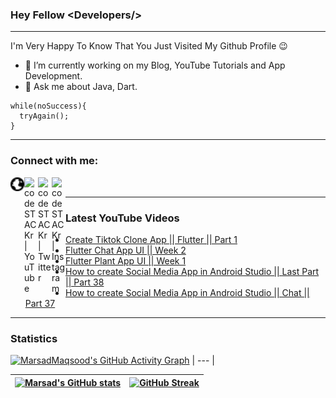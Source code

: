 ### Hey Fellow \<Developers/>

---

I'm Very Happy To Know That You Just Visited My Github Profile 😉
- 🔭 I’m currently working on my Blog, YouTube Tutorials and App Development.
- 💬 Ask me about Java, Dart.

```
while(noSuccess){
  tryAgain();
}
```
---


### Connect with me:

[<img align="left" alt="codeSTACKr.com" width="22px" src="https://raw.githubusercontent.com/iconic/open-iconic/master/svg/globe.svg" />][website]
[<img align="left" alt="codeSTACKr | YouTube" width="22px" src="https://cdn.jsdelivr.net/npm/simple-icons@v3/icons/youtube.svg" />][youtube]
[<img align="left" alt="codeSTACKr | Twitter" width="22px" src="https://cdn.jsdelivr.net/npm/simple-icons@v3/icons/twitter.svg" />][twitter]
[<img align="left" alt="codeSTACKr | Instagram" width="22px" src="https://cdn.jsdelivr.net/npm/simple-icons@v3/icons/instagram.svg" />][instagram]

<br />

---

### Latest YouTube Videos

<!-- YOUTUBE:START -->
- [Create Tiktok Clone App || Flutter || Part 1](https://www.youtube.com/watch?v=U03tNIAC7Us)
- [Flutter Chat App UI || Week 2](https://www.youtube.com/watch?v=gy3hDKNPPxQ)
- [Flutter Plant App UI || Week 1](https://www.youtube.com/watch?v=fLlNAo44n5g)
- [How to create Social Media App in Android Studio || Last Part || Part 38](https://www.youtube.com/watch?v=mdYuU_W3byQ)
- [How to create Social Media App in Android Studio || Chat || Part 37](https://www.youtube.com/watch?v=nqyyUNTArcQ)
<!-- YOUTUBE:END -->

---

### Statistics


[![MarsadMaqsood's GitHub Activity Graph](https://github-readme-activity-graph.cyclic.app/graph?username=MarsadMaqsood&theme=react-dark&bg_color=ffffff&color=3080EC&point=3080EC&radius=6)](https://github.com/MarsadMaqsood)
| --- |

| [![Marsad's GitHub stats](https://github-readme-stats.vercel.app/api?username=MarsadMaqsood&show_icons=true&hide_border=true)](https://github.com/MarsadMaqsood) | [![GitHub Streak](http://github-readme-streak-stats.herokuapp.com?user=MarsadMaqsood&theme=graywhite&hide_border=true&date_format=M%20j%5B%2C%20Y%5D&ring=5594F0&fire=8A00DD&stroke=FFFFFF&sideLabels=4D72F2&currStreakLabel=5594F0)](https://github.com/MarsadMaqsood) |
| --- | --- |


[website]: https://marsad.dev/
[twitter]: https://twitter.com/Marsad_0408
[youtube]: https://www.youtube.com/channel/UCGZF_fq2lEDAPl_BkDSphwQ
[instagram]: https://www.instagram.com/marsad0408/
